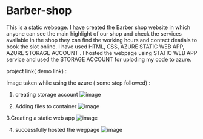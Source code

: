 # Barber-shop
This is a static webpage.
I have created the Barber shop website in which anyone can see the main highlight of our shop and check the services available in the shop
they can find the working hours and contact deatials to book the slot online.
I have used HTML, CSS, AZURE STATIC WEB APP, AZURE STORAGE ACCOUNT .
I hosted the webpage using  STATIC WEB APP service and used the STORAGE ACCOUNT for uploding my code to azure. 

project link( demo link) :

Image taken while using the azure ( some step followed) :

1. creating storage account
![image](https://user-images.githubusercontent.com/112390375/197376022-1b1d5b2d-039d-4660-a498-38031013808c.png)

2.  Adding files to container
![image](https://user-images.githubusercontent.com/112390375/197376884-fe6ff3d9-a6ba-48b0-a63a-1ca94b6a13da.png)

3.Creating a static web app
![image](https://user-images.githubusercontent.com/112390375/197376966-a731c662-c019-4ced-877c-9cce0b4d853b.png)

4. successfully hosted the wegpage
 ![image](https://user-images.githubusercontent.com/112390375/197377016-f38a00ae-aa2f-471a-bbdc-2d5b42933cdc.png)








